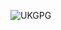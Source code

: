 ![UKGPG](https://user-images.githubusercontent.com/79040885/176925197-e8866c91-d856-4012-baec-1a112a87fcd6.png)
